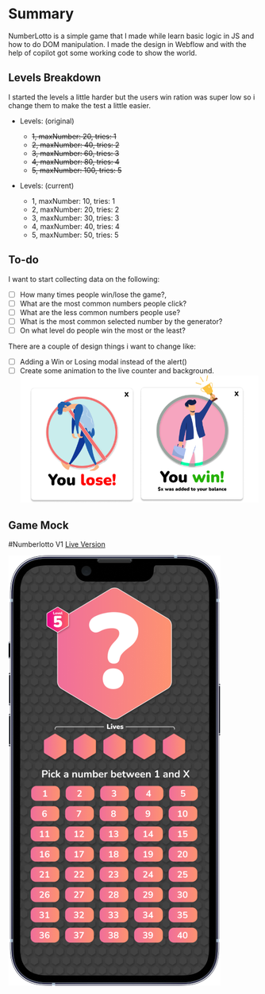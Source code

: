 # Summary
NumberLotto is a simple game that I made while learn basic logic in JS and how to do DOM manipulation. I made the design in Webflow and with the help of copilot got some working code to show the world. 

## Levels Breakdown
I started the levels a little harder but the users win ration was super low so i change them to make the test a little easier.
- Levels: (original)
	- ~~1, maxNumber: 20, tries: 1~~
	- ~~2, maxNumber: 40, tries: 2~~
	- ~~3, maxNumber: 60, tries: 3~~
	- ~~4, maxNumber: 80, tries: 4~~
	- ~~5, maxNumber: 100, tries: 5~~

- Levels: (current)
	- 1, maxNumber: 10, tries: 1
	- 2, maxNumber: 20, tries: 2
	- 3, maxNumber: 30, tries: 3
	- 4, maxNumber: 40, tries: 4
	- 5, maxNumber: 50, tries: 5

## To-do
 I want to start collecting data on the following:
- [ ] How many times people win/lose the game?, 
- [ ] What are the most common numbers people click?
- [ ] What are the less common numbers people use?
- [ ] What is the most common selected number by the generator?
- [ ] On what level do people win the most or the least?

There are a couple of design things i want to change like: 
- [ ] Adding a Win or Losing modal instead of the alert()
- [ ] Create some animation to the live counter and background.
[![Modal](https://github.com/INVLLC/NumberlottoV2/blob/main/images/Number%20modals.png?raw=true "Modal")](https://github.com/INVLLC/NumberlottoV2/blob/main/images/Number%20modals.png?raw=true "Modal")

## Game Mock
#Numberlotto V1
[Live Version](http://http://numberlottov2.invisionnaire.com/ "Live Version")

[![Mock](https://github.com/INVLLC/NumberlottoV2/blob/main/images/Number%20lotto%20on%20phone%20mock.png?raw=true "Mock")](https://github.com/INVLLC/NumberlottoV2/blob/main/images/Number%20lotto%20on%20phone%20mock.png?raw=true "Mock")